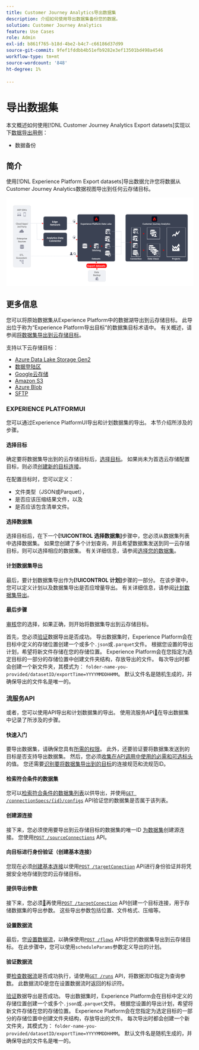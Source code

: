 ```yaml
---
title: Customer Journey Analytics导出数据集
description: 介绍如何使用导出数据集备份您的数据。
solution: Customer Journey Analytics
feature: Use Cases
role: Admin
exl-id: b861f765-b18d-4be2-b4c7-c66186d37d99
source-git-commit: 9fef1fddbb4b51efb9282e3ef13501bd498a4546
workflow-type: tm+mt
source-wordcount: '848'
ht-degree: 1%

---
```


# 导出数据集

本文概述如何使用[!DNL Customer Journey Analytics Export datasets]实现以下[数据导出用例](overview.md)：

- 数据备份

## 简介

使用[!DNL Experience Platform Export datasets]导出数据允许您将数据从Customer Journey Analytics数据视图导出到任何云存储目标。

![BI扩展](../assets/export-datasets.svg)

## 更多信息

您可以将原始数据集从Experience Platform中的数据湖导出到云存储目标。 此导出位于称为“Experience Platform导出目标”的数据集目标术语中。 有关概述，请参阅[将数据集导出到云存储目标](https://experienceleague.adobe.com/zh-hans/docs/experience-platform/destinations/ui/activate/export-datasets)。

支持以下云存储目标：

- [Azure Data Lake Storage Gen2](https://experienceleague.adobe.com/zh-hans/docs/experience-platform/destinations/catalog/cloud-storage/adls-gen2)
- [数据登陆区](https://experienceleague.adobe.com/zh-hans/docs/experience-platform/destinations/catalog/cloud-storage/data-landing-zone)
- [Google云存储](https://experienceleague.adobe.com/zh-hans/docs/experience-platform/destinations/catalog/cloud-storage/google-cloud-storage)
- [Amazon S3](https://experienceleague.adobe.com/zh-hans/docs/experience-platform/destinations/catalog/cloud-storage/amazon-s3#changelog)
- [Azure Blob](https://experienceleague.adobe.com/zh-hans/docs/experience-platform/destinations/catalog/cloud-storage/azure-blob#changelog)
- [SFTP](https://experienceleague.adobe.com/zh-hans/docs/experience-platform/destinations/catalog/cloud-storage/sftp#changelog)


### EXPERIENCE PLATFORMUI

您可以通过Experience PlatformUI导出和计划数据集的导出。 本节介绍所涉及的步骤。

#### 选择目标

确定要将数据集导出到的云存储目标后，[选择目标](https://experienceleague.adobe.com/zh-hans/docs/experience-platform/destinations/ui/activate/export-datasets#select-destination)。 如果尚未为首选云存储配置目标，则必须[创建新的目标连接](https://experienceleague.adobe.com/zh-hans/docs/experience-platform/destinations/ui/connect-destination)。

在配置目标时，您可以定义：

- 文件类型（JSON或Parquet），
- 是否应该压缩结果文件，以及
- 是否应该包含清单文件。


#### 选择数据集

选择目标后，在下一个&#x200B;**[!UICONTROL 选择数据集]**&#x200B;步骤中，您必须从数据集列表中选择数据集。 如果您创建了多个计划查询，并且希望数据集发送到同一云存储目标，则可以选择相应的数据集。 有关详细信息，请参阅[选择您的数据集](https://experienceleague.adobe.com/zh-hans/docs/experience-platform/destinations/ui/activate/export-datasets#select-datasets)。

#### 计划数据集导出

最后，要计划数据集导出作为&#x200B;**[!UICONTROL 计划]**&#x200B;步骤的一部分。 在该步骤中，您可以定义计划以及数据集导出是否应增量导出。 有关详细信息，请参阅[计划数据集导出](https://experienceleague.adobe.com/zh-hans/docs/experience-platform/destinations/ui/activate/export-datasets#scheduling)。


#### 最后步骤

[审核](https://experienceleague.adobe.com/zh-hans/docs/experience-platform/destinations/ui/activate/export-datasets#review)您的选择，如果正确，则开始将数据集导出到云存储目标。

首先，您必须[验证](https://experienceleague.adobe.com/zh-hans/docs/experience-platform/destinations/ui/activate/export-datasets#verify)数据导出是否成功。 导出数据集时，Experience Platform会在目标中定义的存储位置创建一个或多个`.json`或`.parquet`文件。 根据您设置的导出计划，希望将新文件存储在您的存储位置。 Experience Platform会在您指定为选定目标的一部分的存储位置中创建文件夹结构，存放导出的文件。 每次导出时都会创建一个新文件夹，其模式为： `folder-name-you-provided/datasetID/exportTime=YYYYMMDDHHMM`。 默认文件名是随机生成的，并确保导出的文件名是唯一的。

### 流服务API

或者，您可以使用API导出和计划数据集的导出。 使用流服务API[&#128279;](https://experienceleague.adobe.com/zh-hans/docs/experience-platform/destinations/api/export-datasets)在导出数据集中记录了所涉及的步骤。

#### 快速入门

要导出数据集，请确保您具有[所需的权限](https://experienceleague.adobe.com/zh-hans/docs/experience-platform/destinations/api/export-datasets#permissions)。 此外，还要验证要将数据集发送到的目标是否支持导出数据集。 然后，您必须[收集在API调用中使用的必需和可选标头](https://experienceleague.adobe.com/zh-hans/docs/experience-platform/destinations/api/export-datasets#gather-values-headers)的值。 您还需要[识别要将数据集导出到的目标](https://experienceleague.adobe.com/zh-hans/docs/experience-platform/destinations/api/export-datasets#gather-connection-spec-flow-spec)的连接规范和流规范ID。

#### 检索符合条件的数据集

您可以[检索符合条件的数据集列表](https://experienceleague.adobe.com/zh-hans/docs/experience-platform/destinations/api/export-datasets#retrieve-list-of-available-datasets)以供导出，并使用[`GET /connectionSpecs/{id}/configs`](https://developer.adobe.com/experience-platform-apis/references/destinations/#tag/Configurations/operation/getDatasets) API验证您的数据集是否属于该列表。


#### 创建源连接

接下来，您必须使用要导出到云存储目标的数据集的唯一ID [为数据集](https://experienceleague.adobe.com/zh-hans/docs/experience-platform/destinations/api/export-datasets#create-source-connection)创建源连接。 您使用[`POST /sourceConnections`](https://developer.adobe.com/experience-platform-apis/references/destinations/#tag/Source-connections/operation/postSourceConnection) API。

#### 向目标进行身份验证（创建基本连接）

您现在必须[创建基本连接](https://experienceleague.adobe.com/zh-hans/docs/experience-platform/destinations/api/export-datasets#create-base-connection)以使用[`POST /targetConection`](https://developer.adobe.com/experience-platform-apis/references/destinations/#tag/Target-connections/operation/postTargetConnection) API进行身份验证并将凭据安全地存储到您的云存储目标。


#### 提供导出参数

接下来，您必须[&#128279;](https://experienceleague.adobe.com/zh-hans/docs/experience-platform/destinations/api/export-datasets#create-target-connection)再使用[`POST /targetConection`](https://developer.adobe.com/experience-platform-apis/references/destinations/#tag/Target-connections/operation/postTargetConnection) API创建一个目标连接，用于存储数据集的导出参数。 这些导出参数包括位置、文件格式、压缩等。

#### 设置数据流

最后，您[设置数据流](https://experienceleague.adobe.com/zh-hans/docs/experience-platform/destinations/api/export-datasets#create-dataflow)，以确保使用[`POST /flows`](https://developer.adobe.com/experience-platform-apis/references/destinations/#tag/Dataflows/operation/postFlow) API将您的数据集导出到云存储目标。 在此步骤中，您可以使用`scheduleParams`参数定义导出的计划。

#### 验证数据流

要[检查数据流](https://experienceleague.adobe.com/zh-hans/docs/experience-platform/destinations/api/export-datasets#get-dataflow-runs)是否成功执行，请使用[`GET /runs`](https://developer.adobe.com/experience-platform-apis/references/destinations/#tag/Dataflow-runs/operation/getFlowRuns) API，将数据流ID指定为查询参数。 此数据流ID是您在设置数据流时返回的标识符。

[验证](https://experienceleague.adobe.com/zh-hans/docs/experience-platform/destinations/ui/activate/export-datasets#verify)数据导出是否成功。 导出数据集时，Experience Platform会在目标中定义的存储位置创建一个或多个`.json`或`.parquet`文件。 根据您设置的导出计划，希望将新文件存储在您的存储位置。 Experience Platform会在您指定为选定目标的一部分的存储位置中创建文件夹结构，存放导出的文件。 每次导出时都会创建一个新文件夹，其模式为： `folder-name-you-provided/datasetID/exportTime=YYYYMMDDHHMM`。 默认文件名是随机生成的，并确保导出的文件名是唯一的。
